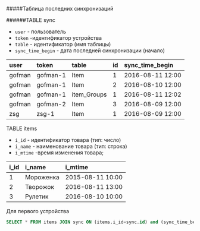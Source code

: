 
#####Таблица последних синхронизаций

######TABLE sync

- `user` - пользователь
- `token` -идентификатор устройства
- `table` - идентификатор (имя таблицы)
- `sync_time_begin` - дата последней синхронизации (начало)

| user    | token    | table          | id      | sync_time_begin |
| :------ | :------- | :------        | :------ | :-------------- |
| gofman  | gofman-1 | Item           | 1       | 2016-08-11 12:00|
| gofman  | gofman-1 | Item           | 2       | 2016-08-10 12:00|
| gofman  | gofman-1 | item_Groups    | 1       | 2016-08-11 12:02|
| gofman  | gofman-2 | Item           | 3       | 2016-08-09 12:00|
| zsg     | zsg-1    | Item           | 1       | 2016-08-09 12:00|

TABLE items
- `i_id` - идентификатор товара (тип: число)
- `i_name` - наименование товара (тип: строка)
- `i_mtime` -время изменения товара;

| i_id    | i_name         |i_mtime          |
| :------ | :------------- |:--------------- |
| 1       | Мороженка      |2015-08-11 10:00 |
| 2       | Творожок       |2016-08-11 13:00 |
| 3       | Рулетик        |2016-08-10 10:00 |

Для первого устройства
```SQL
SELECT * FROM items JOIN sync ON (items.i_id=sync.id) and (sync_time_begin < i_mtime) WHERE token='gofman-1' and table= 'Item';
```
